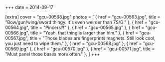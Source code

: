 +++
date = 2014-09-17

[extra]
cover = "gcu-00568.jpg"
photos = [
{ href = "gcu-00563.jpg", title = "Bow/gun/wing/sword thingy. It's even weirder than 7S/G." },
{ href = "gcu-00564.jpg", title = "Pincers?!" },
{ href = "gcu-00565.jpg" },
{ href = "gcu-00566.jpg", title = "Yeah, that thing is larger than him." },
{ href = "gcu-00567.jpg", title = "Those blades are fingerprints magnets. Still look cool, you just need to wipe them." },
{ href = "gcu-00568.jpg" },
{ href = "gcu-00569.jpg" },
{ href = "gcu-00570.jpg" },
{ href = "gcu-00571.jpg", title = "Must panel those bases more often." },
]
+++